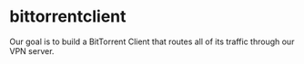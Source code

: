 # bittorrentclient

Our goal is to build a BitTorrent Client that routes all of its traffic through our VPN server.